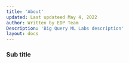 ```yaml
---
title: 'About'
updated: Last updateed May 4, 2022
author: Written by EDP Team
Description: 'Big Query ML Labs description'
layout: docs
---
```


### Sub title